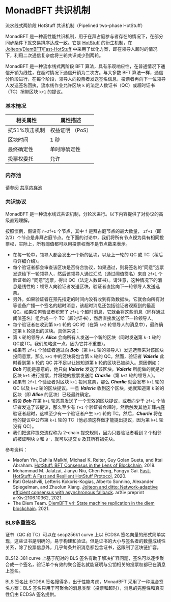 # MonadBFT 共识机制

流水线式两阶段 HotStuff 共识机制（Pipelined two-phase HotStuff）

MonadBFT 是一种高性能共识机制，用于在拜占庭参与者存在的情况下，在部分同步条件下就交易排序达成一致。它是 [HotStuff](https://arxiv.org/pdf/1803.05069) 的衍生机制，在 [Jolteon](https://arxiv.org/pdf/2106.10362.pdf)/[DiemBFT](https://developers.diem.com/papers/diem-consensus-state-machine-replication-in-the-diem-blockchain/2021-08-17.pdf)/[Fast-HotStuff](https://arxiv.org/abs/2010.11454) 中采用了优化方案，即在领导人超时的情况下，利用二次通信复杂度将三轮共识减少到两轮。

MonadBFT 是一种流水线式两阶段 BFT 算法，具有乐观响应性，在普通情况下通信开销为线性，在超时情况下通信开销为二次方。与大多数 BFT 算法一样，通信分阶段进行，在每个阶段，领导人向投票者发送签名信息，投票者再向下一位领导人发送签名回执，流水线作业允许区块 `k` 的法定人数证书（QC）或超时证书（TC）捎带区块 `k+1` 的提议。

### **基本情况**

| 相关属性     | 属性描述       |
| -------- | ---------- |
| 抗51%攻击机制 | 权益证明 （PoS） |
| 区块时间     | 1 秒        |
| 最终确定性    | 单时隙确定性     |
| 投票权委托    | 允许         |

### **内存池**

请参阅 [共享内存池](shared-mempool)

### **共识协议**

MonadBFT 是一种流水线式共识机制，分轮次进行。以下内容提供了对协议的高级直观理解。

按照惯例，假设有 `n=3f+1` 个节点，其中 `f` 是拜占庭节点的最大数量， `2f+1`（即 2/3）个节点是非拜占庭节点。在下面的讨论中，我们将所有节点视为具有相同投票权，实际上，所有阈值都可以用投票权而不是节点数来表示。

* 在每一轮中，领导人都会发出一个新的区块，以及上一轮的 QC 或 TC（稍后将详细介绍）。
* 每个验证者都会审查该区块是否符合协议，如果通过，则将签名的”同意"选票发送给下一轮领导人，然后该领导人通过汇总（通过阈值签名）来自 `2f+1` 个验证者的 "同意"选票，得出 QC（法定人数证书）。请注意，这种情况下的消息是线性的：领导人向验证者发送区块，验证者直接向下一轮领导人发送选票。
* 另外，如果验证者在预先指定的时间内没有收到有效数据块，它就会向所有对等设备广播一个签名的超时消息，该超时消息还包括验证者观察到的最高 QC。如果任何验证者积累了 `2f+1` 个超时消息，它就会将这些消息（同样通过阈值签名）组合成一个 TC（超时证书），然后直接发送给下一轮领导人。
* 每个验证者在收到第 `k+1` 轮的 QC 时（在第 `k+2` 轮领导人的消息中），最终确定第 `k` 轮提出的区块。具体来说：
* 第 `k` 轮的领导人 _**Alice**_ 会向所有人发送一个新的区块（同时发送第 `k-1` 轮的QC或TC。我们忽略这一点，因为它并不重要）。
* 如果有 `2f+1` 个验证者通过向 _**Bob**_（第 `k+1` 轮的领导人）发送选票来对该区块投同意票，那么 `k+1` 中的区块将包含第 `k` 轮的 QC。然而，验证者 _**Valerie**_ 此时看到第 `k` 轮的 QC 并不足以让她知道第 `k` 轮的区块已被纳入。原因例如：_**Bob**_ 可能是恶意的，他只向 _**Valerie**_ 发送了该区块，_**Valerie**_ 所能做的就是对区块 `k+1` 进行投票，并将她的投票发送给 _**Charlie**_（第 `k+2` 轮的领导人）。
* 如果有 `2f+1` 个验证者对区块 `k+1` 投同意票，那么 _**Charlie**_ 就会发布 `k+1` 轮的 QC 以及 `k+2` 轮的区块提议。一旦 _**Valerie**_ 收到这个区块，她就知道第 `k` 轮的区块（即 _**Alice**_ 的区块）已经最终确定。
* 假设 _**Bob**_ 在第 `k+1` 轮恶意发送了一个无效的区块提议，或者向少于 `2f+1` 个验证者发送了该提议，那么至少有 `f+1` 个验证者会超时，然后触发其他非拜占庭验证者超时，这样至少有一个验证者产生 `k+1` 轮的 TC。然后，_**Charlie**_ 将在他的提议中公布第 `k+1` 轮的 TC（他必须这样做才能提出提议，因为第 `k+1` 轮没有 QC）。
* 我们把这种提交流程称为 2-chain 提交规则，因为只要验证者看到 2 个相邻的被证明块 `B` 和 `B'`，就可以提交 `B` 及其所有祖先块。

参考资料：

* Maofan Yin, Dahlia Malkhi, Michael K. Reiter, Guy Golan Gueta, and Ittai Abraham. [HotStuff: BFT Consensus in the Lens of Blockchain](https://arxiv.org/abs/1803.05069), 2018.
* Mohammad M. Jalalzai, Jianyu Niu, Chen Feng, Fangyu Gai. [Fast-HotStuff: A Fast and Resilient HotStuff Protocol](https://arxiv.org/abs/2010.11454), 2020.
* Rati Gelashvili, Lefteris Kokoris-Kogias, Alberto Sonnino, Alexander Spiegelman, and Zhuolun Xiang. [Jolteon and ditto: Network-adaptive efficient consensus with asynchronous fallback](https://arxiv.org/pdf/2106.10362.pdf). arXiv preprint arXiv:2106.10362, 2021.
* The Diem Team. [DiemBFT v4: State machine replication in the diem blockchain](https://developers.diem.com/papers/diem-consensus-state-machine-replication-in-the-diem-blockchain/2021-08-17.pdf). 2021.

### **BLS多重签名**

证书（QC 和 TC）可以在 secp256k1 curve 上以 ECDSA 签名向量的形式简单实现，这些证书是明确的，易于构建和验证。但是证书的大小与签名者的数量成线性关系，除了投票信息外，几乎每条共识消息都包含证书，这限制了区块链扩容。

BLS12-381 curve 上基于配对的 BLS 签名有助于解决扩容问题，签名可以逐步聚合成一个签名，验证单个有效的聚合签名就能证明与公钥相关的投票权都已在消息上签名。

BLS 签名比 ECDSA 签名慢得多，出于性能考虑，MonadBFT 采用了一种混合签名方案：BLS 签名只用于可聚合的消息类型（投票和超时），消息的完整性和真实性仍由 ECDSA 签名提供。
